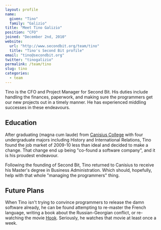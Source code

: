 ```yaml
---
layout: profile
name:
  given: "Tino"
  family: "Galizio"
title: "Meet Tino Galizio"
position: "CFO"
joined: "December 2nd, 2010"
website:
  url: "http://www.secondbit.org/team/tino"
  title: "Tino's Second Bit profile"
email: "tino@secondbit.org"
twitter: "tinogalizio"
permalink: /team/tino
slug: tino
categories:
  - team
---
```

Tino is the CFO and Project Manager for Second Bit. His duties include handling the finances, paperwork, and making sure the programmers get our new projects out in a timely manner. He has experienced middling successes in these endeavours.

## Education

After graduating (magna cum laude) from [Canisius College](http://www.canisius.edu) with four undergraduate majors including History and International Relations, Tino found the job market of 2009-10 less than ideal and decided to make a change. That change end up being &quot;co-found a software company&quot;, and it is his proudest endeavour.

Following the founding of Second Bit, Tino returned to Canisius to receive his Master's degree in Business Administration. Which should, hopefully, help with that whole &quot;managing the programmers&quot; thing.

## Future Plans

When Tino isn't trying to convince programmers to release the damn software already, he can be found attempting to re-master the French language, writing a book about the Russian-Georgian conflict, or re-watching the movie [Hook](http://www.imdb.com/title/tt0102057/). Seriously, he watches that movie at least once a week.

